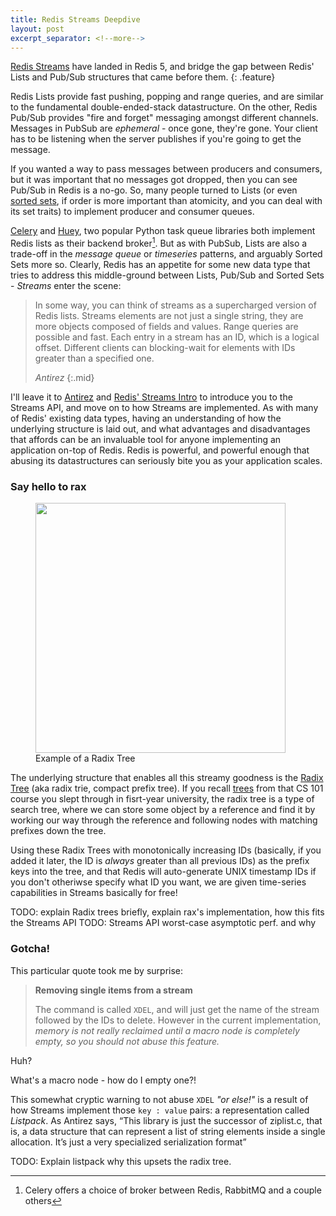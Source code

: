 ```yaml
---
title: Redis Streams Deepdive
layout: post
excerpt_separator: <!--more-->
---
```


[Redis Streams](https://redis.io/topics/streams-intro) have landed in Redis 5, and bridge the gap
between Redis' Lists and Pub/Sub structures that came before them.
{: .feature}

Redis Lists provide fast pushing, popping and range queries, and are similar to
the fundamental double-ended-stack datastructure. On the other, Redis Pub/Sub provides "fire and
forget" messaging amongst different channels. Messages in PubSub are *ephemeral* - once gone, they're
gone. Your client has to be listening when the server publishes if you're going to get the message.

If you wanted a way to pass messages between producers and consumers, but it was important that no
messages got dropped, then you can see Pub/Sub in Redis is a no-go. So, many people turned to Lists
(or even [sorted sets](https://redis.io/topics/data-types-intro#redis-sorted-sets), if order is
more important than atomicity, and you can deal with its set traits) to implement producer and
consumer queues.

[^celerybrokers]: Celery offers a choice of broker between Redis, RabbitMQ and a couple others

[Celery](http://www.celeryproject.org/) and [Huey](https://huey.readthedocs.io/en/latest/), two popular
Python task queue libraries both implement Redis lists as their backend broker[^celerybrokers].
But as with PubSub, Lists are also a trade-off in the *message queue* or *timeseries* patterns,
and arguably Sorted Sets more so. Clearly, Redis has an appetite for some new data type that tries
to address this middle-ground between Lists, Pub/Sub and Sorted Sets - *Streams* enter the scene:

> In some way, you can think of streams as a supercharged version of Redis lists. Streams elements
> are not just a single string, they are more objects composed of fields and values. Range queries
> are possible and fast. Each entry in a stream has an ID, which is a logical offset. Different
> clients can blocking-wait for elements with IDs greater than a specified one.
>
> <cite>Antirez</cite>
{:.mid}


<!--more-->


I'll leave it to [Antirez](http://antirez.com/news/114) and
[Redis' Streams Intro](https://redis.io/topics/streams-intro) to introduce you to the Streams API,
and move on to how Streams are implemented. As with many of Redis' existing data types, having
an understanding of how the underlying structure is laid out, and what advantages and disadvantages
that affords can be an invaluable tool for anyone implementing an application on-top of Redis.
Redis is powerful, and powerful enough that abusing its datastructures can seriously bite you as
your application scales.



### Say hello to rax

<figure class="sheet redge" style="max-width: 400px;">
  <a href="https://upload.wikimedia.org/wikipedia/commons/a/ae/Patricia_trie.svg">
  <img src="https://upload.wikimedia.org/wikipedia/commons/a/ae/Patricia_trie.svg" width="400px" class="img-responsive littlepadder">
  </a>
  <figcaption>
  Example of a Radix Tree
  </figcaption>
</figure>

The underlying structure that enables all this streamy goodness is the
[Radix Tree](https://en.wikipedia.org/wiki/Radix_tree) (aka radix trie,
compact prefix tree). If you recall [trees](https://en.wikipedia.org/wiki/Tree_(data_structure))
from that CS 101 course you slept through in fisrt-year university, the radix tree is a type
of search tree, where we can store some object by a reference and find it by working our way
through the reference and following nodes with matching prefixes down the tree.

Using these Radix Trees with monotonically increasing IDs (basically, if you added it later, the ID is
*always* greater than all previous IDs) as the prefix keys into the tree, and that Redis will
auto-generate UNIX timestamp IDs if you don't otheriwse specify what ID you want, we are given
time-series capabilities in Streams basically for free!

TODO: explain Radix trees briefly, explain rax's implementation, how this fits the Streams API
TODO: Streams API worst-case asymptotic perf. and why


### Gotcha!

This particular quote took me by surprise:

> **Removing single items from a stream**
> 
> The command is called `XDEL`, and will just get the name of the stream followed by the IDs to delete.
> However in the current implementation, *memory is not really reclaimed until a macro node is
> completely empty, so you should not abuse this feature.*

Huh?

What's a macro node - how do I empty one?!

This somewhat cryptic warning to not abuse `XDEL` *"or else!"* is a result of how Streams
implement those `key : value` pairs: a representation called *Listpack*. As Antirez says,
<q>This library is just the successor of ziplist.c, that is, a data structure that can
represent a list of string elements inside a single allocation. It’s just a very specialized
serialization format</q>

TODO: Explain listpack why this upsets the radix tree.

